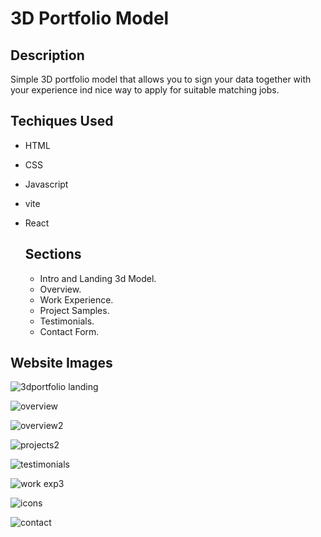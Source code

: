 # 3D Portfolio Model

## Description

Simple 3D portfolio model that allows you to sign your data together
with your experience ind nice way to apply for suitable matching jobs.

## Techiques Used

- HTML
- CSS
- Javascript
- vite
- React

  ## Sections

  - Intro and Landing 3d Model.
  - Overview.
  - Work Experience.
  - Project Samples.
  - Testimonials.
  - Contact Form.

## Website Images

![3dportfolio landing](https://github.com/user-attachments/assets/aa313ce6-984d-4309-93ae-2342bfe79e5b)


![overview](https://github.com/user-attachments/assets/229f4b2e-6666-4f48-bb3d-d4d29a387062)


![overview2](https://github.com/user-attachments/assets/ed07eb5e-b22b-4e08-82d1-991ac112ed5a)


![projects2](https://github.com/user-attachments/assets/6945547d-940a-4c6c-88db-14f163d7880f)


![testimonials](https://github.com/user-attachments/assets/d274f0cb-8dc5-426b-9297-5fe3cbd3dbf1)


![work exp3](https://github.com/user-attachments/assets/34687aae-a3d7-4e4d-ba77-f9750ba5f527)


![icons](https://github.com/user-attachments/assets/d1fecc52-9588-4a0e-b4ab-7b448ff5c137)


![contact](https://github.com/user-attachments/assets/55e41162-e10d-4f66-8b46-d434ef2d8648)

